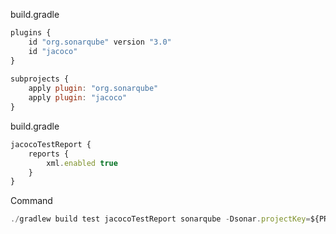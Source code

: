 <Root>build.gradle

```javascript
plugins {
    id "org.sonarqube" version "3.0"
    id "jacoco"
}
 
subprojects {
    apply plugin: "org.sonarqube"
    apply plugin: "jacoco"
}
```

<Subprojects> build.gradle

```javascript
jacocoTestReport {
    reports {
        xml.enabled true
    }
}
```

Command

```javascript
./gradlew build test jacocoTestReport sonarqube -Dsonar.projectKey=${PROJECTKEY}  -Dsonar.host.url=https://sonarqube.refinitiv.com  -Dsonar.login=${LOGINTOKEN} -Dsonar.projectName=${PROJECTNAME} -Dsonar.branch.name=master -Dsonar.projectVersion=${tag_name}
```

